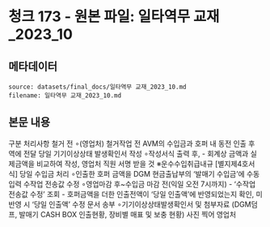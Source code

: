 # 청크 173 - 원본 파일: 일타역무 교재_2023_10

## 메타데이터

```
source: datasets/final_docs/일타역무 교재_2023_10.md
filename: 일타역무 교재_2023_10.md
```

## 본문 내용

구분 처리사항 철거 전 ∘(영업처) 철거작업 전 AVM의 수입금과 호퍼 내 동전 인출 후 역에 전달 당일 기기이상상태  발생확인서 작성 ∘작성서식 출력 후,  - 회계상 금액과 실제금액을 비교하여 작성, 영업처 직원 서명 받을 것  ※운수수입취급내규 [별지제4호서식] 당일 수입금 처리 ∘인출한 호퍼 금액을 DGM 현금출납부의 ‘발매기 수입금’에 수동 입력 수작업 전송값 수정 ∘영업마감 후~수입금 마감 전(익일 오전 7시까지)  - ‘수작업 전송값 수정’ 조회  - 호퍼금액을 더한 인출전액이 ‘당일 인출액’에 반영되었는지 확인,  미반영 시 ‘당일 인출액’ 수정 문서 송부 ∘기기이상상태발생확인서 및 첨부자료  (DGM덤프, 발매기 CASH BOX 인출현황, 장비별 매표 및 보충 현황)  사진 찍어 영업처